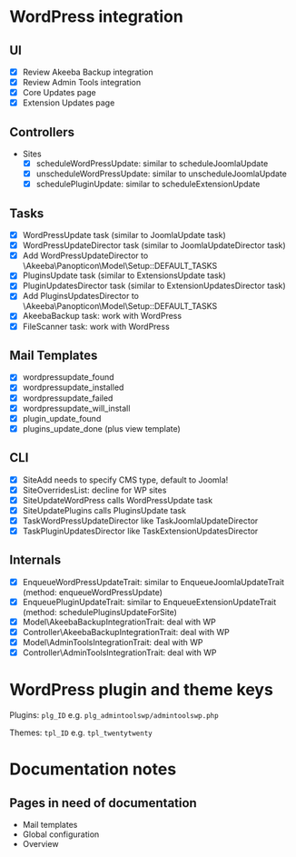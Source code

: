 # WordPress integration

## UI
* [x] Review Akeeba Backup integration
* [x] Review Admin Tools integration
* [x] Core Updates page
* [x] Extension Updates page

## Controllers
* Sites
  * [x] scheduleWordPressUpdate: similar to scheduleJoomlaUpdate
  * [x] unscheduleWordPressUpdate: similar to unscheduleJoomlaUpdate
  * [x] schedulePluginUpdate: similar to scheduleExtensionUpdate

## Tasks

* [x] WordPressUpdate task (similar to JoomlaUpdate task)
* [x] WordPressUpdateDirector task (similar to JoomlaUpdateDirector task)
* [x] Add WordPressUpdateDirector to \Akeeba\Panopticon\Model\Setup::DEFAULT_TASKS
* [x] PluginsUpdate task (similar to ExtensionsUpdate task)
* [x] PluginUpdatesDirector task (similar to ExtensionUpdatesDirector task)
* [x] Add PluginsUpdatesDirector to \Akeeba\Panopticon\Model\Setup::DEFAULT_TASKS
* [x] AkeebaBackup task: work with WordPress
* [x] FileScanner task: work with WordPress

## Mail Templates
* [x] wordpressupdate_found
* [x] wordpressupdate_installed
* [x] wordpressupdate_failed
* [x] wordpressupdate_will_install
* [x] plugin_update_found
* [x] plugins_update_done  (plus view template)

## CLI

* [x] SiteAdd needs to specify CMS type, default to Joomla!
* [x] SiteOverridesList: decline for WP sites
* [x] SiteUpdateWordPress calls WordPressUpdate task
* [x] SiteUpdatePlugins calls PluginsUpdate task
* [x] TaskWordPressUpdateDirector like TaskJoomlaUpdateDirector
* [x] TaskPluginUpdatesDirector like TaskExtensionUpdatesDirector

## Internals

* [x] EnqueueWordPressUpdateTrait: similar to EnqueueJoomlaUpdateTrait (method: enqueueWordPressUpdate)
* [x] EnqueuePluginUpdateTrait: similar to EnqueueExtensionUpdateTrait (method: schedulePluginsUpdateForSite)
* [x] Model\AkeebaBackupIntegrationTrait: deal with WP
* [x] Controller\AkeebaBackupIntegrationTrait: deal with WP
* [x] Model\AdminToolsIntegrationTrait: deal with WP
* [x] Controller\AdminToolsIntegrationTrait: deal with WP

# WordPress plugin and theme keys

Plugins: `plg_ID` e.g. `plg_admintoolswp/admintoolswp.php`

Themes: `tpl_ID` e.g. `tpl_twentytwenty`

# Documentation notes

## Pages in need of documentation

* Mail templates
* Global configuration
* Overview
